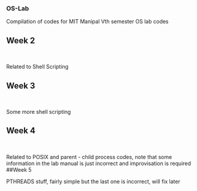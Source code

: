 ### OS-Lab
Compilation of codes for MIT Manipal Vth semester OS lab codes
&nbsp;

## Week 2
&nbsp;

Related to Shell Scripting
&nbsp;

## Week 3
&nbsp;

Some more shell scripting
&nbsp;

## Week 4
&nbsp;

Related to POSIX and parent - child process codes, note that some information in the lab manual is just incorrect and improvisation is required
&nbsp;
##Week 5
&nbsp;

PTHREADS stuff, fairly simple but the last one is incorrect, will fix later